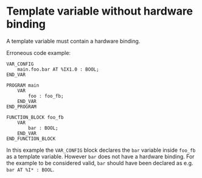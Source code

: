 # Template variable without hardware binding

A template variable must contain a hardware binding.


Erroneous code example:
```iecst
VAR_CONFIG
    main.foo.bar AT %IX1.0 : BOOL;
END_VAR

PROGRAM main
    VAR
        foo : foo_fb;
    END_VAR
END_PROGRAM

FUNCTION_BLOCK foo_fb
    VAR
        bar : BOOL;
    END_VAR
END_FUNCTION_BLOCK
```

In this example the `VAR_CONFIG` block declares the `bar` variable inside `foo_fb` as a
template variable. However `bar` does not have a hardware binding. For the example to be
considered valid, `bar` should have been declared as e.g. `bar AT %I* : BOOL`.